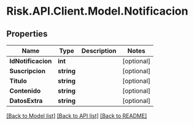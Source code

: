 # Risk.API.Client.Model.Notificacion

## Properties

Name | Type | Description | Notes
------------ | ------------- | ------------- | -------------
**IdNotificacion** | **int** |  | [optional] 
**Suscripcion** | **string** |  | [optional] 
**Titulo** | **string** |  | [optional] 
**Contenido** | **string** |  | [optional] 
**DatosExtra** | **string** |  | [optional] 

[[Back to Model list]](../README.md#documentation-for-models) [[Back to API list]](../README.md#documentation-for-api-endpoints) [[Back to README]](../README.md)

